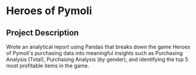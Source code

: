 # Heroes of Pymoli

## Project Description

Wrote an analytical report using Pandas that breaks down the game Heroes of Pymoli's purchasing data into meaningful insights such as Purchasing Analysis (Total), Purchasing Analysis (by gender), and identifying the top 5 most profitable items in the game. 

